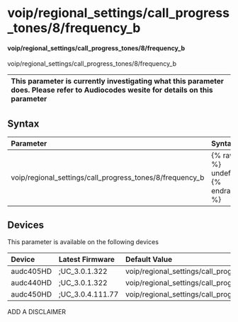 ﻿---
description: voip/regional_settings/call_progress_tones/8/frequency_b
search: false
---

# voip/regional_settings/call_progress_tones/8/frequency_b

#### voip/regional_settings/call_progress_tones/8/frequency_b

voip/regional_settings/call_progress_tones/8/frequency_b


| This parameter is currently investigating what this parameter does. Please refer to Audiocodes wesite for details on this parameter | 
| :--- |

## Syntax
| Parameter | Syntax |
| :--- | :--- |
|voip/regional_settings/call_progress_tones/8/frequency_b | {% raw %} undefined {% endraw %}|

## Devices
This parameter is available on the following devices

| Device | Latest Firmware | Default Value |
|:---|:---|:---|
| audc405HD | ;UC_3.0.1.322 | voip/regional_settings/call_progress_tones/8/frequency_b=2600 
| audc440HD | ;UC_3.0.1.322 | voip/regional_settings/call_progress_tones/8/frequency_b=2600 
| audc450HD | ;UC_3.0.4.111.77 | voip/regional_settings/call_progress_tones/8/frequency_b=2600 

ADD A DISCLAIMER
